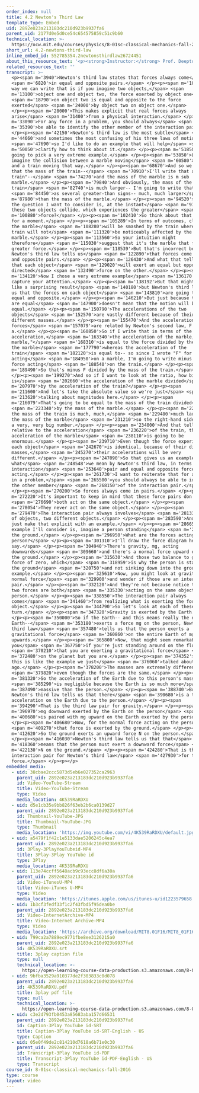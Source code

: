 ```yaml
---
order_index: null
title: 4.2 Newton's Third Law
template_type: Embed
uid: 2892e023a213183dc210d923b9937fa6
parent_uid: 2177d0e5d0ce54c654575859c51c9b60
technical_location: >-
  https://ocw.mit.edu/courses/physics/8-01sc-classical-mechanics-fall-2016/week-2-newtons-laws/4.2-newtons-third-law/4.2-newtons-third-law
short_url: 4.2-newtons-third-law
inline_embed_id: 552785354.2newtonsthirdlaw26724451
about_this_resource_text: '<p><strong>Instructor:</strong> Prof. Deepto Chakrabarty</p>'
related_resources_text: ''
transcript: >-
  <p><span m='3940'>Newton's third law states that forces always come</span>
  <span m='6820'>in equal and opposite pairs.</span> </p><p><span m='10650'>One
  way we can write that is if you imagine two objects,</span> <span
  m='13100'>object one and object two, the force exerted by object one</span>
  <span m='18790'>on object two is equal and opposite to the force
  exerted</span> <span m='24000'>by object two on object one.</span>
  </p><p><span m='28000'>This makes explicit that real forces always
  arise</span> <span m='31400'>from a physical interaction.</span> </p><p><span
  m='33090'>For any force in a problem, you should always</span> <span
  m='35390'>be able to identify the other member of the interaction pair.</span>
  </p><p><span m='42150'>Newton's third law is the most subtle</span> <span
  m='44660'>and sometimes the most confusing of his three laws of motion</span>
  <span m='47690'>so I'd like to do an example that will help</span> <span
  m='50050'>clarify how to think about it.</span> </p><p><span m='51850'>So I'm
  going to pick a very extreme example.</span> </p><p><span m='53850'>Let's
  imagine the collision between a marble moving</span> <span m='60580'>this way
  and a train moving that way.</span> </p><p><span m='68670'>And so we'll say
  that the mass of the train--</span> <span m='70910'>I'll write that as "m sub
  train"--</span> <span m='74270'>and the mass of the marble is m sub
  marble.</span> </p><p><span m='79840'>And obviously, the mass of the
  train</span> <span m='82740'>is much larger-- I'm going to write that</span>
  <span m='84450'>as several greater-than signs-- much, much larger</span> <span
  m='87980'>than the mass of the marble.</span> </p><p><span m='94520'>And so
  the question I want to consider is, at the instant</span> <span m='97009'>that
  these two objects collide, which experiences the greater</span> <span
  m='100880'>force?</span> </p><p><span m='102410'>So think about that yourself
  for a moment.</span> </p><p><span m='105289'>In terms of outcomes, clearly,
  the marble</span> <span m='108280'>will be smashed by the train whereas the
  train will not</span> <span m='111320'>be noticeably affected by the
  marble.</span> </p><p><span m='113560'>So your intuition might
  therefore</span> <span m='115030'>suggest that it's the marble that feels the
  greater force.</span> </p><p><span m='118539'>But that's incorrect because
  Newton's third law tells us</span> <span m='122890'>that forces come in equal
  and opposite pairs.</span> </p><p><span m='126430'>And what that tells us is
  that each object</span> <span m='129020'>will exert an equal but oppositely
  directed</span> <span m='132490'>force on the other.</span> </p><p><span
  m='134120'>Now I chose a very extreme example</span> <span m='136170'>to
  capture your attention.</span> </p><p><span m='138192'>But that might seem
  like a surprising result</span> <span m='140180'>but Newton's third law tells
  us that the forces on each object</span> <span m='143810'>are going to be
  equal and opposite.</span> </p><p><span m='146210'>But just because the forces
  are equal</span> <span m='147900'>doesn't mean that the motion will be
  equal.</span> </p><p><span m='150790'>The accelerations of the two
  objects</span> <span m='152570'>are vastly different because of their
  different masses.</span> </p><p><span m='155470'>And the accelerations and the
  forces</span> <span m='157079'>are related by Newton's second law, F equals m
  a.</span> </p><p><span m='160850'>So if I write that in terms of the
  acceleration,</span> <span m='163340'>the acceleration of the marble, "a
  marble,"</span> <span m='168310'>is equal to the force divided by the mass of
  the marble</span> <span m='177790'>whereas the acceleration of the
  train</span> <span m='182120'>is equal to-- so since I wrote "F" for the force
  acting</span> <span m='184950'>on a marble, I'm going to write minus F for the
  force acting</span> <span m='188540'>on the train.</span> </p><p><span
  m='189490'>So that's minus F divided by the mass of the train.</span>
  </p><p><span m='199270'>And so if I want to look at the ratio, how big
  is</span> <span m='202660'>the acceleration of the marble divided</span> <span
  m='207970'>by the acceleration of the train?</span> </p><p><span
  m='211600'>And let's take the absolute value so we're just</span> <span
  m='213620'>talking about magnitudes here.</span> </p><p><span
  m='216079'>That's going to be equal to the mass of the train divided</span>
  <span m='223340'>by the mass of the marble.</span> </p><p><span m='226900'>But
  the mass of the train is much, much,</span> <span m='229480'>much larger than
  the mass of the marble</span> <span m='231210'>so the right-hand side here is
  a very, very big number.</span> </p><p><span m='234000'>And that tells us that
  relative to the acceleration</span> <span m='236220'>of the train, the
  acceleration of the marble</span> <span m='238110'>is going to be
  enormous.</span> </p><p><span m='239710'>Even though the force experienced by
  each object</span> <span m='242670'>is identical, because of their different
  masses,</span> <span m='245270'>their accelerations will be very
  different.</span> </p><p><span m='247090'>So that gives us an example of
  what</span> <span m='248548'>we mean by Newton's third law, in terms of the
  interaction</span> <span m='253640'>pair and equal and opposite forces
  acting.</span> </p><p><span m='261730'>I want to reiterate that for any force
  in a problem,</span> <span m='265500'>you should always be able to identify
  the other member</span> <span m='268150'>of the interaction pair.</span>
  </p><p><span m='270200'>So forces always come in pairs.</span> </p><p><span
  m='272220'>It's important to keep in mind that these force pairs don't</span>
  <span m='276690'>both act on the same object.</span> </p><p><span
  m='278054'>They never act on the same object.</span> </p><p><span
  m='279470'>The interaction pair always involves</span> <span m='281330'>a pair
  of objects, two different objects.</span> </p><p><span m='283590'>And let me
  just make that explicit with an example.</span> </p><p><span m='286650'>The
  example I'll consider is, imagine a person standing</span> <span m='289900'>on
  the ground.</span> </p><p><span m='296950'>What are the forces acting on this
  person?</span> </p><p><span m='301310'>I'll draw the force diagram here,
  say.</span> </p><p><span m='304940'>There's gravity, mg, acting
  downwards</span> <span m='309660'>and there's a normal force upward exerted by
  the ground.</span> </p><p><span m='315630'>And those two balance to give a net
  force of zero, which</span> <span m='318959'>is why the person is standing on
  the ground</span> <span m='320750'>and not sinking down into the ground, for
  example.</span> </p><p><span m='325610'>Now, you might look at gravity and the
  normal force</span> <span m='329900'>and wonder if those are an interaction
  pair.</span> </p><p><span m='332120'>And they're not because notice that these
  two forces are both</span> <span m='335330'>acting on the same object, the
  person.</span> </p><p><span m='338550'>The interaction pair always
  comes</span> <span m='341460'>from realizing what is exerting the force on the
  object.</span> </p><p><span m='344790'>So let's look at each of these in
  turn.</span> </p><p><span m='347320'>Gravity is exerted by the Earth.</span>
  </p><p><span m='350000'>So if the Earth-- and this means really the entire
  Earth--</span> <span m='353180'>exerts a force mg on the person, Newton's
  third law</span> <span m='357480'>tells us that the person exerts a
  gravitational force</span> <span m='360860'>on the entire Earth of mg
  upwards.</span> </p><p><span m='365800'>Now, that might seem remarkable to
  you</span> <span m='367750'>if you're just standing around on the floor</span>
  <span m='370210'>that you are exerting a gravitational force</span> <span
  m='372480'>on the planet but you are.</span> </p><p><span m='374352'>However,
  this is like the example we just</span> <span m='376060'>talked about a moment
  ago.</span> </p><p><span m='378200'>The masses are extremely different</span>
  <span m='379820'>even though the forces are the same.</span> </p><p><span
  m='381320'>So the acceleration of the Earth due to this person's mass</span>
  <span m='385290'>is negligible because the Earth is so much more</span> <span
  m='387490'>massive than the person.</span> </p><p><span m='388740'>But
  Newton's third law tells us that there</span> <span m='390680'>is a tiny
  acceleration on the Earth due to the person.</span> </p><p><span
  m='394290'>That is the third law pair for gravity.</span> </p><p><span
  m='396970'>mg downward exerted by the Earth on the person</span> <span
  m='400680'>is paired with mg upward on the Earth exerted by the person.</span>
  </p><p><span m='406680'>Now, for the normal force acting on the person,</span>
  <span m='409270'>that force is exerted by the ground.</span> </p><p><span
  m='412620'>So the ground exerts an upward force N on the person.</span>
  </p><p><span m='416030'>Newton's third law tells us that that</span> <span
  m='418360'>means that the person must exert a downward force</span> <span
  m='422130'>N on the ground.</span> </p><p><span m='424280'>That is the
  interaction pair for Newton's third law</span> <span m='427930'>for the normal
  force.</span> </p><p></p>
embedded_media:
  - uid: 38cbae2ccc5873d5eb6e027352ca2963
    parent_uid: 2892e023a213183dc210d923b9937fa6
    id: Video-YouTube-Stream
    title: Video-YouTube-Stream
    type: Video
    media_location: 4K539RaRDXU
  - uid: d5e1cb35e9bb826f63eb2b6ca0139d27
    parent_uid: 2892e023a213183dc210d923b9937fa6
    id: Thumbnail-YouTube-JPG
    title: Thumbnail-YouTube-JPG
    type: Thumbnail
    media_location: 'https://img.youtube.com/vi/4K539RaRDXU/default.jpg'
  - uid: a5479f1f42c1e5133dae5206245c4ea7
    parent_uid: 2892e023a213183dc210d923b9937fa6
    id: 3Play-3PlayYouTubeid-MP4
    title: 3Play-3Play YouTube id
    type: 3Play
    media_location: 4K539RaRDXU
  - uid: 113e74ccff5648acb9c93ecc8df6a30a
    parent_uid: 2892e023a213183dc210d923b9937fa6
    id: Video-iTunesU-MP4
    title: Video-iTunes U-MP4
    type: Video
    media_location: 'https://itunes.apple.com/us/itunes-u/id1223579658'
  - uid: 1b3cf3fedf33f1c2f43fbd5f95dea0be
    parent_uid: 2892e023a213183dc210d923b9937fa6
    id: Video-InternetArchive-MP4
    title: Video-Internet Archive-MP4
    type: Video
    media_location: 'https://archive.org/download/MIT8.01F16/MIT8_01F16_L04v02_360p.mp4'
  - uid: 799ca2a7889ec9771fbe8ee3126215a0
    parent_uid: 2892e023a213183dc210d923b9937fa6
    id: 4K539RaRDXU.srt
    title: 3play caption file
    type: null
    technical_location: >-
      https://open-learning-course-data-production.s3.amazonaws.com/8-01sc-classical-mechanics-fall-2016/799ca2a7889ec9771fbe8ee3126215a0_4K539RaRDXU.srt
  - uid: 9bfba3529a910377de2f303833c0d078
    parent_uid: 2892e023a213183dc210d923b9937fa6
    id: 4K539RaRDXU.pdf
    title: 3play pdf file
    type: null
    technical_location: >-
      https://open-learning-course-data-production.s3.amazonaws.com/8-01sc-classical-mechanics-fall-2016/9bfba3529a910377de2f303833c0d078_4K539RaRDXU.pdf
  - uid: c3e2d793fb0453a85683aba157d66531
    parent_uid: 2892e023a213183dc210d923b9937fa6
    id: Caption-3Play YouTube id-SRT
    title: Caption-3Play YouTube id-SRT-English - US
    type: Caption
  - uid: 05e0f49de2c814210d7618a6b71e0c30
    parent_uid: 2892e023a213183dc210d923b9937fa6
    id: Transcript-3Play YouTube id-PDF
    title: Transcript-3Play YouTube id-PDF-English - US
    type: Transcript
course_id: 8-01sc-classical-mechanics-fall-2016
type: course
layout: video
---
```

